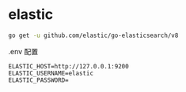 # elastic

```bash
go get -u github.com/elastic/go-elasticsearch/v8
```
.env 配置
```env
ELASTIC_HOST=http://127.0.0.1:9200
ELASTIC_USERNAME=elastic
ELASTIC_PASSWORD=
```